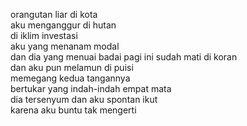 orangutan liar di kota  
aku menganggur di hutan  
di iklim investasi  
aku yang menanam modal  
dan dia yang menuai badai
pagi ini sudah mati di koran  
dan aku pun melamun di puisi  
memegang kedua tangannya  
bertukar yang indah-indah empat mata  
dia tersenyum dan aku spontan ikut  
karena aku buntu tak mengerti